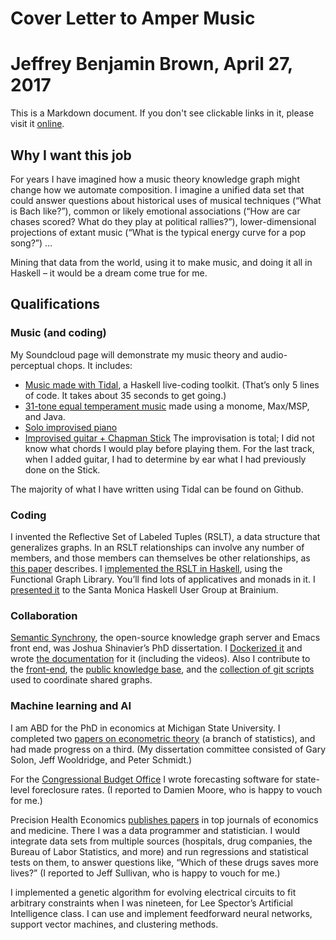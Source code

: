 # Cover Letter to Amper Music
# Jeffrey Benjamin Brown, April 27, 2017

This is a Markdown document. If you don't see clickable links in it, please visit it [online](https://github.com/JeffreyBenjaminBrown/play/blob/master/haskell-music-cover-letter.md).


## Why I want this job

For years I have imagined how a music theory knowledge graph might change how we automate composition. I imagine a unified data set that could answer questions about historical uses of musical techniques (“What is Bach like?”), common or likely emotional associations (“How are car chases scored? What do they play at political rallies?”), lower-dimensional projections of extant music (“What is the typical energy curve for a pop song?”) … 

Mining that data from the world, using it to make music, and doing it all in Haskell – it would be a dream come true for me. 

## Qualifications
### Music (and coding)
My Soundcloud page will demonstrate my music theory and audio-perceptual chops. It includes:
* [Music made with Tidal](https://soundcloud.com/jeffrey-benjamin-brown/this-name-will-change), a Haskell live-coding toolkit. (That’s only 5 lines of code. It takes about 35 seconds to get going.)
* [31-tone equal temperament music](https://soundcloud.com/jeffrey-benjamin-brown/for-the-duration-of-a-life) made using a monome, Max/MSP, and Java.
* [Solo improvised piano](https://soundcloud.com/jeffrey-benjamin-brown/2016-02-17a)
* [Improvised guitar + Chapman Stick](https://soundcloud.com/jeffrey-benjamin-brown/2015-05-19a)
The improvisation is total; I did not know what chords I would play before playing them. For the last track, when I added guitar, I had to determine by ear what I had previously done on the Stick.

The  majority of what I have written using Tidal can be found on Github.

### Coding
I invented the Reflective Set of Labeled Tuples (RSLT), a data structure that generalizes graphs. In an RSLT relationships can involve any number of members, and those members can themselves be other relationships, as [this paper](https://github.com/JeffreyBenjaminBrown/digraphs-with-text/blob/master/introduction/the_rslt%2C_why_and_how/it.pdf) describes. I [implemented the RSLT in Haskell](https://github.com/JeffreyBenjaminBrown/digraphs-with-text/), using the Functional Graph Library. You’ll find lots of applicatives and monads in it. I [presented it](https://www.youtube.com/watch?v=lJ7_vMhfm5Y) to the Santa Monica Haskell User Group at Brainium.

### Collaboration
[Semantic Synchrony](https://github.com/synchrony/), the open-source knowledge graph server and Emacs front end, was Joshua Shinavier’s PhD dissertation. I [Dockerized it](https://github.com/synchrony/docker-smsn) and wrote [the documentation](https://github.com/synchrony/smsn/wiki) for it (including the videos). Also I contribute to the [front-end](https://github.com/synchrony/smsn-mode), the [public knowledge base](https://github.com/synchrony/data-public), and the [collection of git scripts](https://github.com/synchrony/git-smsn) used to coordinate shared graphs.

### Machine learning and AI
I am ABD for the PhD in economics at Michigan State University. I completed two [papers on econometric theory](https://msu.edu/~brown202/edu.html) (a branch of statistics), and had made progress on a third. (My dissertation committee consisted of Gary Solon, Jeff Wooldridge, and Peter Schmidt.)

For the [Congressional Budget Office](https://www.cbo.gov/) I wrote forecasting software for state-level foreclosure rates. (I reported to Damien Moore, who is happy to vouch for me.)

Precision Health Economics [publishes papers](https://www.precisionhealtheconomics.com/publications) in top journals of economics and medicine. There I was a data programmer and statistician. I would integrate data sets from multiple sources (hospitals, drug companies, the Bureau of Labor Statistics, and more) and run regressions and statistical tests on them, to answer questions like, “Which of these drugs saves more lives?” (I reported to Jeff Sullivan, who is happy to vouch for me.)

I implemented a genetic algorithm for evolving electrical circuits to fit arbitrary constraints when I was nineteen, for Lee Spector’s Artificial Intelligence class. I can use and implement feedforward neural networks, support vector machines, and clustering methods.
